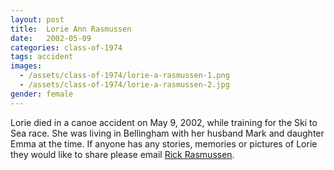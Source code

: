 ```yaml
---
layout: post
title:  Lorie Ann Rasmussen
date:   2002-05-09
categories: class-of-1974
tags: accident
images:
  - /assets/class-of-1974/lorie-a-rasmussen-1.png
  - /assets/class-of-1974/lorie-a-rasmussen-2.jpg
gender: female
---
```

Lorie died in a canoe accident on May 9, 2002, while training for the Ski to Sea race. She was living in Bellingham with her husband Mark and daughter Emma at the time. If anyone has any stories, memories or pictures of Lorie they would like to share please email [Rick Rasmussen](mailto:theresarick@comcast.net).
